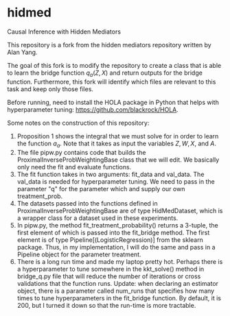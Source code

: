 # hidmed
Causal Inference with Hidden Mediators

This repository is a fork from the hidden mediators repository written by Alan Yang.

The goal of this fork is to modify the repository to create a class that is able to learn the bridge function $q_a(Z, X)$ and return outputs for the bridge function. Furthermore, this fork will identify which files are relevant to this task and keep only those files.

Before running, need to install the HOLA package in Python that helps with hyperparameter tuning: https://github.com/blackrock/HOLA. 

Some notes on the construction of this repository:
1. Proposition 1 shows the integral that we must solve for in order to learn the function $a_a$. Note that it takes as input the variables $Z, W, X,$ and $A$. 
2. The file pipw.py contains code that builds the ProximalInverseProbWeightingBase class that we will edit. We basically only need the fit and evaluate functions.
3. The fit function takes in two arguments: fit_data and val_data. The val_data is needed for hyperparameter tuning. We need to pass in the parameter "q" for the parameter which and supply our own treatment_prob.
4. The datasets passed into the functions defined in ProximalInverseProbWeightingBase are of type HidMedDataset, which is a wrapper class for a dataset used in these experiments.
5. In pipw.py, the method fit_treatment_probability() returns a 3-tuple, the first element of which is passed into the fit_bridge method. The first element is of type Pipeline[(LogisticRegression)] from the sklearn package. Thus, in my implementation, I will do the same and pass in a Pipeline object for the parameter treatment.
6. There is a long run time and made my laptop pretty hot. Perhaps there is a hyperparameter to tune somewhere in the kkt_solve() method in bridge_q.py file that will reduce the number of iterations or cross validations that the function runs. Update: when declaring an estimator object, there is a parameter called num_runs that specifies how many times to tune hyperparameters in the fit_bridge function. By default, it is 200, but I turned it down so that the run-time is more tractable.
